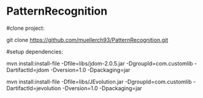 # PatternRecognition
#clone project:

git clone https://github.com/muellerch93/PatternRecognition.git

#setup dependencies:

mvn install:install-file -Dfile=libs/jdom-2.0.5.jar -DgroupId=com.customlib -DartifactId=jdom -Dversion=1.0 -Dpackaging=jar

mvn install:install-file -Dfile=libs/JEvolution.jar -DgroupId=com.customlib -DartifactId=jevolution -Dversion=1.0 -Dpackaging=jar
